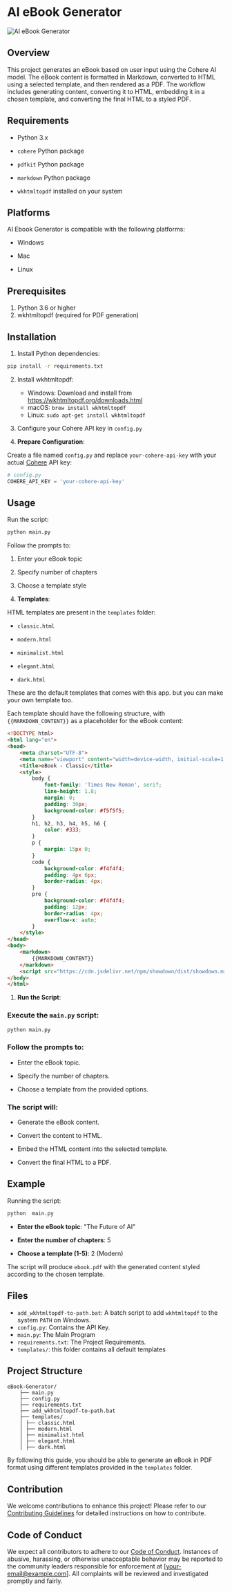 # AI eBook Generator

![AI eBook Generator](preview.png)

## Overview

  

This project generates an eBook based on user input using the Cohere AI model. The eBook content is formatted in Markdown, converted to HTML using a selected template, and then rendered as a PDF. The workflow includes generating content, converting it to HTML, embedding it in a chosen template, and converting the final HTML to a styled PDF.

  

## Requirements

  

- Python 3.x

-  `cohere` Python package

-  `pdfkit` Python package

-  `markdown` Python package

-  `wkhtmltopdf` installed on your system

  

## Platforms

  

AI Ebook Generator is compatible with the following platforms:

  

- Windows

- Mac

- Linux

  

## Prerequisites

  

1. Python 3.6 or higher
2. wkhtmltopdf (required for PDF generation)

## Installation

1. Install Python dependencies:
```bash
pip install -r requirements.txt
```

2. Install wkhtmltopdf:
   - Windows: Download and install from https://wkhtmltopdf.org/downloads.html
   - macOS: `brew install wkhtmltopdf`
   - Linux: `sudo apt-get install wkhtmltopdf`

3. Configure your Cohere API key in `config.py`

1.  **Prepare Configuration**:

Create a file named `config.py` and replace `your-cohere-api-key` with your actual [Cohere](https://cohere.com/) API key:

```python
# config.py
COHERE_API_KEY = 'your-cohere-api-key'
```

## Usage

Run the script:
```bash
python main.py
```

Follow the prompts to:
1. Enter your eBook topic
2. Specify number of chapters
3. Choose a template style

1.  **Templates**:

HTML templates are present in the `templates` folder:


-  `classic.html`

-  `modern.html`

-  `minimalist.html`

-  `elegant.html`

-  `dark.html`


These are the default templates that comes with this app. but you can make your own template too.

Each template should have the following structure, with `{{MARKDOWN_CONTENT}}` as a placeholder for the eBook content:

  

```html
<!DOCTYPE html>
<html lang="en">
<head>
    <meta charset="UTF-8">
    <meta name="viewport" content="width=device-width, initial-scale=1.0">
    <title>eBook - Classic</title>
    <style>
        body {
            font-family: 'Times New Roman', serif;
            line-height: 1.8;
            margin: 0;
            padding: 30px;
            background-color: #f5f5f5;
        }
        h1, h2, h3, h4, h5, h6 {
            color: #333;
        }
        p {
            margin: 15px 0;
        }
        code {
            background-color: #f4f4f4;
            padding: 4px 6px;
            border-radius: 4px;
        }
        pre {
            background-color: #f4f4f4;
            padding: 12px;
            border-radius: 4px;
            overflow-x: auto;
        }
    </style>
</head>
<body>
    <markdown>
        {{MARKDOWN_CONTENT}}
    </markdown>
    <script src="https://cdn.jsdelivr.net/npm/showdown/dist/showdown.min.js"></script>
</body>
</html>


```

  

1.  **Run the Script**:

  

### Execute the `main.py` script:

  

```bash
python main.py
```

  

### Follow the prompts to:

- Enter the eBook topic.

- Specify the number of chapters.

- Choose a template from the provided options.

  

###  The script will:

- Generate the eBook content.

- Convert the content to HTML.

- Embed the HTML content into the selected template.

- Convert the final HTML to a PDF.

  

## Example

Running the script:

```bash
python  main.py
```

-  **Enter the eBook topic**: "The Future of AI"

-  **Enter the number of chapters**: 5

-  **Choose a template (1-5)**: 2 (Modern)

  

The script will produce `ebook.pdf` with the generated content styled according to the chosen template.

  

## Files

-  `add_wkhtmltopdf-to-path.bat`: A batch script to add `wkhtmltopdf` to the system `PATH` on Windows.
- `config.py`: Contains the API Key.
- `main.py`: The Main Program
- `requirements.txt`: The Project Requirements.
- `templates/`: this folder contains all default templates 


## Project Structure

  
```
eBook-Generator/
	├── main.py
	├── config.py
	├── requirements.txt
	├── add_wkhtmltopdf-to-path.bat
	├── templates/
	│ ├── classic.html
	│ ├── modern.html
	│ ├── minimalist.html
	│ ├── elegant.html
	│ ├── dark.html

```

By following this guide, you should be able to generate an eBook in PDF format using different templates provided in the `templates` folder.

## Contribution

We welcome contributions to enhance this project! Please refer to our [Contributing Guidelines](CONTRIBUTING.md) for detailed instructions on how to contribute.

## Code of Conduct

We expect all contributors to adhere to our [Code of Conduct](CODE_OF_CONDUCT.md). Instances of abusive, harassing, or otherwise unacceptable behavior may be reported to the community leaders responsible for enforcement at [your-email@example.com]. All complaints will be reviewed and investigated promptly and fairly.